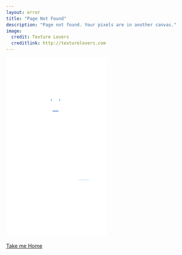 ```yaml
---
layout: error
title: "Page Not Found"
description: "Page not found. Your pixels are in another canvas."
image:
  credit: Texture Lovers
  creditlink: http://texturelovers.com
---  
```


<div class="error-section-small">
  <img src="images/404/404_bg.png" alt="">
</div>
<div class="error-section">
<img src="{{ site.url }}/images/404/stars.png" alt="" class="star-wrap" data-xrange="20" data-yrange="20">
<img src="{{ site.url }}/images/404/clouds.png" alt="" class="cloud-wrap" data-xrange="40" data-yrange="40">
<img src="{{ site.url }}/images/404/error-msg.png" alt="" class="error-message-wrap" data-xrange="20" data-yrange="20">
<img src="{{ site.url }}/images/404/plane-traces.png" alt="" class="plane-wrap" data-xrange="20" data-yrange="20">
</div>

<div class="back-to-home">
<a href="{{ site.url }}">Take me Home</a>
</div>
